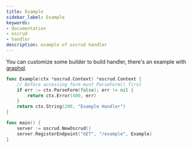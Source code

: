 ```yaml
---
title: Example
sidebar_label: Example
keywords:
- documentation
- oscrud
- handler
description: example of oscrud handler
---
```


You can customize some builder to build handler, there's an example with [graphql](https://github.com/oscrud/graphql-handler).

```go
func Example(ctx *oscrud.Context) *oscrud.Context {
    // Before accessing form must ParseForm() first
    if err := ctx.ParseForm(false); err != nil {
        return ctx.Error(400, err)
    }
    return ctx.String(200, "Example Handler")
}

func main() {
    server := oscrud.NewOscrud()
    server.RegisterEndpoint("GET", "/example", Example)
}
```
